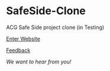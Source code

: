 # SafeSide-Clone
ACG Safe Side project clone (in Testing)


[Enter Website](https://plushb9rry.github.io/SafeSide-Clone/index.html)


[Feedback](https://docs.google.com/forms/d/e/1FAIpQLSc5lVK-P3TSFv3nKgsN9Dpq-4zCJX7izkNe2694DsWbfRasAQ/viewform?usp=sf_link)

*We want to hear from you!*
